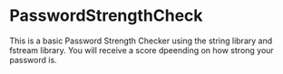 # PasswordStrengthCheck

This is a basic Password Strength Checker using the string library and fstream library. 
You will receive a score dpeending on how strong your password is. 
